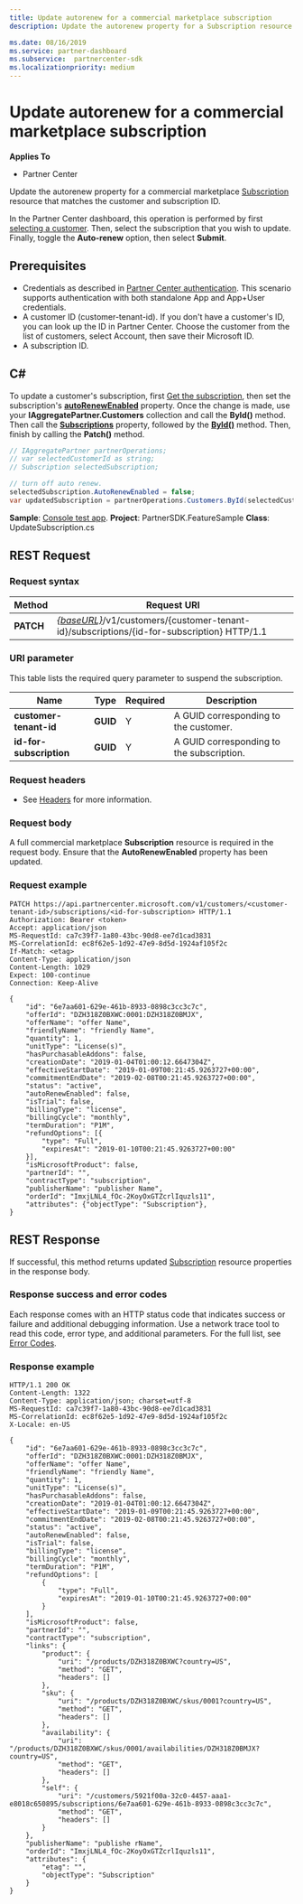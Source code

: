 ```yaml
---
title: Update autorenew for a commercial marketplace subscription
description: Update the autorenew property for a Subscription resource that matches the customer and subscription ID.

ms.date: 08/16/2019
ms.service: partner-dashboard
ms.subservice:  partnercenter-sdk
ms.localizationpriority: medium
---
```


# Update autorenew for a commercial marketplace subscription

**Applies To**

- Partner Center

Update the autorenew property for a commercial marketplace [Subscription](subscription-resources.md) resource that matches the customer and subscription ID.

In the Partner Center dashboard, this operation is performed by first [selecting a customer](get-a-customer-by-name.md). Then, select the subscription that you wish to update. Finally, toggle the **Auto-renew** option, then select **Submit**.

## Prerequisites

- Credentials as described in [Partner Center authentication](partner-center-authentication.md). This scenario supports authentication with both standalone App and App+User credentials.
- A customer ID (customer-tenant-id). If you don't have a customer's ID, you can look up the ID in Partner Center. Choose the customer from the list of customers, select Account, then save their Microsoft ID.
- A subscription ID.

## C#

To update a customer's subscription, first [Get the subscription](get-a-subscription-by-id.md), then set the subscription's [**autoRenewEnabled**](https://docs.microsoft.com/dotnet/api/microsoft.store.partnercenter.models.subscriptions.subscription.autoRenewEnabled) property. Once the change is made, use your **IAggregatePartner.Customers** collection and call the **ById()** method. Then call the [**Subscriptions**](https://docs.microsoft.com/dotnet/api/microsoft.store.partnercenter.customers.icustomer.subscriptions) property, followed by the [**ById()**](https://docs.microsoft.com/dotnet/api/microsoft.store.partnercenter.subscriptions.isubscriptioncollection.byid) method. Then, finish by calling the **Patch()** method.

``` csharp
// IAggregatePartner partnerOperations;
// var selectedCustomerId as string;
// Subscription selectedSubscription;

// turn off auto renew.
selectedSubscription.AutoRenewEnabled = false;
var updatedSubscription = partnerOperations.Customers.ById(selectedCustomerId).Subscriptions.ById(selectedSubscription.Id).Patch(selectedSubscription);
```

**Sample**: [Console test app](console-test-app.md). **Project**: PartnerSDK.FeatureSample **Class**: UpdateSubscription.cs

## REST Request

### Request syntax

| Method    | Request URI                                                                                                                |
|-----------|----------------------------------------------------------------------------------------------------------------------------|
| **PATCH** | [*{baseURL}*](partner-center-rest-urls.md)/v1/customers/{customer-tenant-id}/subscriptions/{id-for-subscription} HTTP/1.1 |

### URI parameter

This table lists the required query parameter to suspend the subscription.

| Name                    | Type     | Required | Description                               |
|-------------------------|----------|----------|-------------------------------------------|
| **customer-tenant-id**  | **GUID** | Y        | A GUID corresponding to the customer.     |
| **id-for-subscription** | **GUID** | Y        | A GUID corresponding to the subscription. |

### Request headers

- See [Headers](headers.md) for more information.

### Request body

A full commercial marketplace **Subscription** resource is required in the request body. Ensure that the **AutoRenewEnabled** property has been updated.

### Request example

```http
PATCH https://api.partnercenter.microsoft.com/v1/customers/<customer-tenant-id>/subscriptions/<id-for-subscription> HTTP/1.1
Authorization: Bearer <token>
Accept: application/json
MS-RequestId: ca7c39f7-1a80-43bc-90d8-ee7d1cad3831
MS-CorrelationId: ec8f62e5-1d92-47e9-8d5d-1924af105f2c
If-Match: <etag>
Content-Type: application/json
Content-Length: 1029
Expect: 100-continue
Connection: Keep-Alive

{
    "id": "6e7aa601-629e-461b-8933-0898c3cc3c7c",
    "offerId": "DZH318Z0BXWC:0001:DZH318Z0BMJX",
    "offerName": "offer Name",
    "friendlyName": "friendly Name",
    "quantity": 1,
    "unitType": "License(s)",
    "hasPurchasableAddons": false,
    "creationDate": "2019-01-04T01:00:12.6647304Z",
    "effectiveStartDate": "2019-01-09T00:21:45.9263727+00:00",
    "commitmentEndDate": "2019-02-08T00:21:45.9263727+00:00",
    "status": "active",
    "autoRenewEnabled": false,
    "isTrial": false,
    "billingType": "license",
    "billingCycle": "monthly",
    "termDuration": "P1M",
    "refundOptions": [{
        "type": "Full",
        "expiresAt": "2019-01-10T00:21:45.9263727+00:00"
    }],
    "isMicrosoftProduct": false,
    "partnerId": "",
    "contractType": "subscription",
    "publisherName": "publisher Name",
    "orderId": "ImxjLNL4_fOc-2KoyOxGTZcrlIquzls11",
    "attributes": {"objectType": "Subscription"},
}
```

## REST Response

If successful, this method returns updated [Subscription](subscription-resources.md) resource properties in the response body.

### Response success and error codes

Each response comes with an HTTP status code that indicates success or failure and additional debugging information. Use a network trace tool to read this code, error type, and additional parameters. For the full list, see [Error Codes](error-codes.md).

### Response example

```http
HTTP/1.1 200 OK
Content-Length: 1322
Content-Type: application/json; charset=utf-8
MS-RequestId: ca7c39f7-1a80-43bc-90d8-ee7d1cad3831
MS-CorrelationId: ec8f62e5-1d92-47e9-8d5d-1924af105f2c
X-Locale: en-US

{
    "id": "6e7aa601-629e-461b-8933-0898c3cc3c7c",
    "offerId": "DZH318Z0BXWC:0001:DZH318Z0BMJX",
    "offerName": "offer Name",
    "friendlyName": "friendly Name",
    "quantity": 1,
    "unitType": "License(s)",
    "hasPurchasableAddons": false,
    "creationDate": "2019-01-04T01:00:12.6647304Z",
    "effectiveStartDate": "2019-01-09T00:21:45.9263727+00:00",
    "commitmentEndDate": "2019-02-08T00:21:45.9263727+00:00",
    "status": "active",
    "autoRenewEnabled": false,
    "isTrial": false,
    "billingType": "license",
    "billingCycle": "monthly",
    "termDuration": "P1M",
    "refundOptions": [
        {
            "type": "Full",
            "expiresAt": "2019-01-10T00:21:45.9263727+00:00"
        }
    ],
    "isMicrosoftProduct": false,
    "partnerId": "",
    "contractType": "subscription",
    "links": {
        "product": {
            "uri": "/products/DZH318Z0BXWC?country=US",
            "method": "GET",
            "headers": []
        },
        "sku": {
            "uri": "/products/DZH318Z0BXWC/skus/0001?country=US",
            "method": "GET",
            "headers": []
        },
        "availability": {
            "uri": "/products/DZH318Z0BXWC/skus/0001/availabilities/DZH318Z0BMJX?country=US",
            "method": "GET",
            "headers": []
        },
        "self": {
            "uri": "/customers/5921f00a-32c0-4457-aaa1-e8018c650895/subscriptions/6e7aa601-629e-461b-8933-0898c3cc3c7c",
            "method": "GET",
            "headers": []
        }
    },
    "publisherName": "publishe rName",
    "orderId": "ImxjLNL4_fOc-2KoyOxGTZcrlIquzls11",
    "attributes": {
        "etag": "",
        "objectType": "Subscription"
    }
}
```